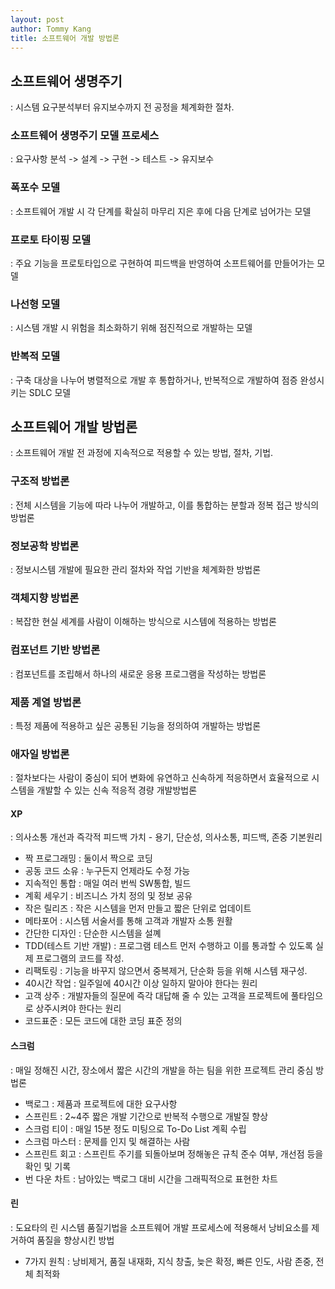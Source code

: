 ```yaml
---
layout: post
author: Tommy Kang
title: 소프트웨어 개발 방법론
---
```


## 소프트웨어 생명주기
: 시스템 요구분석부터 유지보수까지 전 공정을 체계화한 절차.

### 소프트웨어 생명주기 모델 프로세스
: 요구사항 분석 -> 설계 -> 구현 -> 테스트 -> 유지보수

### 폭포수 모델
: 소프트웨어 개발 시 각 단계를 확실히 마무리 지은 후에 다음 단계로 넘어가는 모델

### 프로토 타이핑 모델
: 주요 기능을 프로토타입으로 구현하여 피드백을 반영하여 소프트웨어를 만들어가는 모델

### 나선형 모델
: 시스템 개발 시 위험을 최소화하기 위해 점진적으로 개발하는 모델

### 반복적 모델
: 구축 대상을 나누어 병렬적으로 개발 후 통합하거나, 반복적으로 개발하여 점증 완성시키는 SDLC 모델


## 소프트웨어 개발 방법론
: 소프트웨어 개발 전 과정에 지속적으로 적용할 수 있는 방법, 절차, 기법.

### 구조적 방법론
: 전체 시스템을 기능에 따라 나누어 개발하고, 이를 통합하는 분할과 정복 접근 방식의 방법론

### 정보공학 방법론
: 정보시스템 개발에 필요한 관리 절차와 작업 기반을 체계화한 방법론

### 객체지향 방법론
: 복잡한 현실 세계를 사람이 이해하는 방식으로 시스템에 적용하는 방법론

### 컴포넌트 기반 방법론
: 컴포넌트를 조립해서 하나의 새로운 응용 프로그램을 작성하는 방법론

### 제품 계열 방법론
: 특정 제품에 적용하고 싶은 공통된 기능을 정의하여 개발하는 방법론

### 애자일 방법론
: 절차보다는 사람이 중심이 되어 변화에 유연하고 신속하게 적응하면서 효율적으로 시스템을 개발할 수 있는 신속 적응적 경량 개발방법론

#### XP
: 의사소통 개선과 즉각적 피드백
가치 - 용기, 단순성, 의사소통, 피드백, 존중
기본원리
- 짝 프로그래밍 : 둘이서 짝으로 코딩
- 공동 코드 소유 : 누구든지 언제라도 수정 가능
- 지속적인 통합 : 매일 여러 번씩 SW통합, 빌드
- 계획 세우기 : 비즈니스 가치 정의 및 정보 공유
- 작은 릴리즈 : 작은 시스템을 먼저 만들고 짧은 단위로 업데이트
- 메타포어 : 시스템 서술서를 통해 고객과 개발자 소통 원활
- 간단한 디자인 : 단순한 시스템을 설꼐
- TDD(테스트 기반 개발) : 프로그램 테스트 먼저 수행하고 이를 통과할 수 있도록 실제 프로그램의 코드를 작성.
- 리팩토링 : 기능을 바꾸지 않으면서 중복제거, 단순화 등을 위해 시스템 재구성.
- 40시간 작업 : 일주일에 40시간 이상 일하지 말아야 한다는 원리
- 고객 상주 : 개발자들의 질문에 즉각 대답해 줄 수 있는 고객을 프로젝트에 풀타임으로 상주시켜야 한다는 원리 
- 코드표준 : 모든 코드에 대한 코딩 표준 정의

#### 스크럼
: 매일 정해진 시간, 장소에서 짧은 시간의 개발을 하는 팀을 위한 프로젝트 관리 중심 방법론
- 백로그 : 제품과 프로젝트에 대한 요구사항
- 스프린트 : 2~4주 짧은 개발 기간으로 반복적 수행으로 개발질 향상
- 스크럼 티이 : 매일 15분 정도 미팅으로 To-Do List 계획 수립
- 스크럼 마스터 : 문제를 인지 및 해결하는 사람
- 스프린트 회고 : 스프린트 주기를 되돌아보며 정해놓은 규칙 준수 여부, 개선점 등을 확인 및 기록 
- 번 다운 차트 : 남아있는 백로그 대비 시간을 그래픽적으로 표현한 차트

#### 린
: 도요타의 린 시스템 품질기법을 소프트웨어 개발 프로세스에 적용해서 낭비요소를 제거하여 품질을 향상시킨 방법
- 7가지 원칙 : 낭비제거, 품질 내재화, 지식 창출, 늦은 확정, 빠른 인도, 사람 존중, 전체 최적화